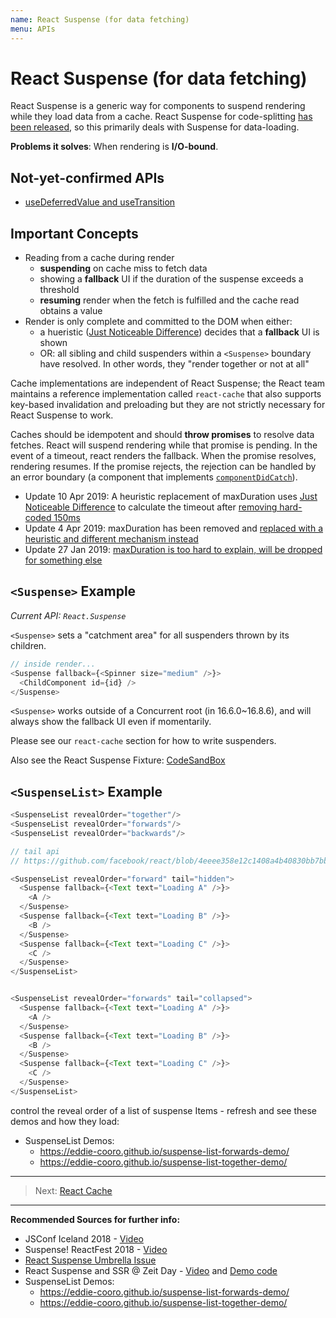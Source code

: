 ```yaml
---
name: React Suspense (for data fetching)
menu: APIs
---
```


# React Suspense (for data fetching)

React Suspense is a generic way for components to suspend rendering while they load data from a cache. React Suspense for code-splitting [has been released](https://reactjs.org/blog/2018/10/23/react-v-16-6.html), so this primarily deals with Suspense for data-loading.

**Problems it solves**: When rendering is **I/O-bound**.

## Not-yet-confirmed APIs

- [useDeferredValue and useTransition](https://github.com/facebook/react/pull/17058/)

## Important Concepts

- Reading from a cache during render
  - **suspending** on cache miss to fetch data
  - showing a **fallback** UI if the duration of the suspense exceeds a threshold
  - **resuming** render when the fetch is fulfilled and the cache read obtains a value
- Render is only complete and committed to the DOM when either:
  - a hueristic ([Just Noticeable Difference](https://github.com/facebook/react/pull/15367)) decides that a **fallback** UI is shown
  - OR: all sibling and child suspenders within a `<Suspense>` boundary have resolved. In other words, they "render together or not at all"

Cache implementations are independent of React Suspense;
the React team maintains a reference implementation called `react-cache`
that also supports key-based invalidation and preloading but they are not strictly necessary for React Suspense to work.

Caches should be idempotent and should **throw promises** to resolve data fetches. React will suspend
rendering while that promise is pending. In the event of a timeout, react renders the fallback. When
the promise resolves, rendering resumes. If the promise rejects, the rejection can be handled by
an error boundary (a component that implements
[`componentDidCatch`](https://reactjs.org/docs/react-component.html#componentdidcatch)).

- Update 10 Apr 2019: A heuristic replacement of maxDuration uses [Just Noticeable Difference](https://github.com/facebook/react/pull/15367) to calculate the timeout after [removing hard-coded 150ms](https://github.com/facebook/react/pull/15367/files#diff-a409dc1b2c8ece1cc1fa28fe42b481ceL1829)
- Update 4 Apr 2019: maxDuration has been removed and [replaced with a heuristic and different mechanism instead](https://github.com/facebook/react/pull/15272)
- Update 27 Jan 2019: [maxDuration is too hard to explain, will be dropped for something else](https://twitter.com/sebmarkbage/status/1089704030920556549)

## `<Suspense>` Example

_Current API: `React.Suspense`_

`<Suspense>` sets a "catchment area" for all suspenders thrown by its children.

```js
// inside render...
<Suspense fallback={<Spinner size="medium" />}>
  <ChildComponent id={id} />
</Suspense>
```

`<Suspense>` works outside of a Concurrent root (in 16.6.0~16.8.6), and will always show the fallback UI even if momentarily.

Please see our `react-cache` section for how to write suspenders.

Also see the React Suspense Fixture: [CodeSandBox](https://codesandbox.io/s/w0n9ok3mqw)

## `<SuspenseList>` Example

```js
<SuspenseList revealOrder="together"/>
<SuspenseList revealOrder="forwards"/>
<SuspenseList revealOrder="backwards"/>

// tail api
// https://github.com/facebook/react/blob/4eeee358e12c1408a4b40830bb7bb6956cf26b47/packages/react-reconciler/src/__tests__/ReactSuspenseList-test.internal.js

<SuspenseList revealOrder="forward" tail="hidden">
  <Suspense fallback={<Text text="Loading A" />}>
    <A />
  </Suspense>
  <Suspense fallback={<Text text="Loading B" />}>
    <B />
  </Suspense>
  <Suspense fallback={<Text text="Loading C" />}>
    <C />
  </Suspense>
</SuspenseList>


<SuspenseList revealOrder="forwards" tail="collapsed">
  <Suspense fallback={<Text text="Loading A" />}>
    <A />
  </Suspense>
  <Suspense fallback={<Text text="Loading B" />}>
    <B />
  </Suspense>
  <Suspense fallback={<Text text="Loading C" />}>
    <C />
  </Suspense>
</SuspenseList>
```

control the reveal order of a list of suspense Items - refresh and see these demos and how they load:


- SuspenseList Demos:
  - https://eddie-cooro.github.io/suspense-list-forwards-demo/
  - https://eddie-cooro.github.io/suspense-list-together-demo/


---

> Next: [React Cache](/apis/react-cache.md)

---

**Recommended Sources for further info:**

- JSConf Iceland 2018 - [Video](https://www.youtube.com/watch?v=nLF0n9SACd4)
- Suspense! ReactFest 2018 - [Video](https://www.youtube.com/watch?v=6g3g0Q_XVb4)
- [React Suspense Umbrella Issue](https://github.com/facebook/react/issues/13206)
- React Suspense and SSR @ Zeit Day - [Video](https://www.youtube.com/watch?v=z-6JC0_cOns) and [Demo code](https://github.com/acdlite/suspense-ssr-demo)
- SuspenseList Demos:
  - https://eddie-cooro.github.io/suspense-list-forwards-demo/
  - https://eddie-cooro.github.io/suspense-list-together-demo/
